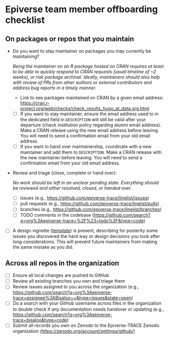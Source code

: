 # Epiverse team member offboarding checklist

## On packages or repos that you maintain

- Do you want to stay maintainer on packages you may currently be maintaining?

  *Being the maintainer on an R package hosted on CRAN requires at least to be able to quickly respond to CRAN requests (usual timeline of ~2 weeks), or risk package archival.
  Ideally, maintainers should also help with review of PRs from other authors or external contributors and address bug reports in a timely manner.*

  * Link to see packages maintained on CRAN by a given email address: <https://cran.r-project.org/web/checks/check_results_hugo_at_data.org.html>

  - [ ] If you want to stay maintainer, ensure the email address used to in the dedicated field in `DESCRIPTION` will still be valid after your departure (check institution policy regarding alumni email address).
        Make a CRAN release using the new email address before leaving. You will need to send a confirmation email from your old email address.
  - [ ] If you want to hand over maintainership, coordinate with a new maintainer and add them to `DESCRIPTION`.
        Make a CRAN release with the new maintainer before leaving. You will need to send a confirmation email from your old email address.

- Review and triage (close, complete or hand over):

  *No work should be left in an unclear pending state. Everything should be
  reviewed and either resolved, closed, or handed over.*

  - [ ] issues (e.g., https://github.com/epiverse-trace/linelist/issues)
  - [ ] pull requests (e.g., https://github.com/epiverse-trace/linelist/pulls)
  - [ ] branches (e.g., https://github.com/epiverse-trace/linelist/branches)
  - [ ] TODO comments in the codebase (https://github.com/search?q=org%3Aepiverse-trace+%2F%23+todo%2F&type=code)

- [ ] A design vignette ([template](https://github.com/epiverse-trace/packagetemplate/blob/main/vignettes/design-principles.Rmd)) is present, describing for posterity some issues you discovered the hard way or design decisions you took after long considerations.
  This will prevent future maintainers from making the same mistake as you did.

## Across all repos in the organization

- [ ] Ensure all local changes are pushed to GitHub
- [ ] Review all existing branches you own and triage them
- [ ] Review issues assigned to you across the organization (e.g., https://github.com/search?q=org%3Aepiverse-trace+assignee%3ABisaloo++&type=issues&state=open)
- [ ] Do a search with your GitHub username across files in the organization to double check if any documentation needs handover or updating (e.g., https://github.com/search?q=org%3Aepiverse-trace+bisaloo&type=code)
- [ ] Submit all records you own on Zenodo to the Epiverse-TRACE Zenodo organization (https://zenodo.org/account/settings/github/)
